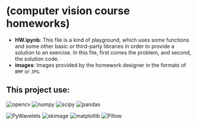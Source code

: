 # (computer vision course homeworks) 

- **HW.ipynb**: This file is a kind of playground, which uses some functions  and some other basic or third-party libraries in order to provide a solution to an exercise. In this file, first comes the problem, and second, the solution code.
- **images**: Images provided by the homework designer in the formats of `BMP` or `JPG`.

## This project use:

![opencv](https://img.shields.io/badge/opencv--red)
![numpy](https://img.shields.io/badge/numpy-%20-lightgrey)
![scipy](https://img.shields.io/badge/scipy--blue)
![pandas](https://img.shields.io/badge/pandas--lightpurple)

![PyWavelets](https://img.shields.io/badge/PyWavelets--yellow)
![skimage](https://img.shields.io/badge/skimage--orange)
![matplotlib](https://img.shields.io/badge/matplotlib--pink)
![Pillow](https://img.shields.io/badge/Pillow--Yellowgreen)




